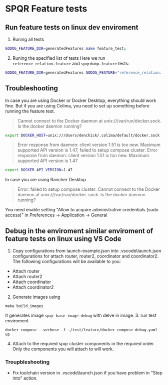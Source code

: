 # SPQR Feature tests

## Run feature tests on linux dev enviroment
1. Runing all tests
```bash
GODOG_FEATURE_DIR=generatedFeatures make feature_test; 
```
2. Runing the specified list of tests
Here we run `reference_relation.feature` and `spqrdump.feature` tests:
```bash
GODOG_FEATURE_DIR=generatedFeatures GODOG_FEATURE="reference_relation.feature;spqrdump.feature" make feature_test; 
```

## Troubleshooting

In case you are using Docker or Docker Desktop, everything should work fine. But if you are using Colima, you need to set up something before running the feature test.

> Cannot connect to the Docker daemon at unix:///var/run/docker.sock. Is the docker daemon running?

```bash
export DOCKER_HOST=unix:///Users/denchick/.colima/default/docker.sock
```

> Error response from daemon: client version 1.51 is too new. Maximum supported API version is 1.47, failed to setup compose cluster: Error response from daemon: client version 1.51 is too new. Maximum supported API version is 1.47

```bash
export DOCKER_API_VERSION=1.47
```

In case you are using Rancher Desktop 
> Error: failed to setup compose cluster: Cannot connect to the Docker daemon at unix:///var/run/docker. sock. Is the docker daemon running?

You need enable setting "Allow to acquire administrative credentials (sudo access)" in Preferences -> Application -> General


## Debug in the enviroment similar enviroment of feature tests on linux using VS Code
1. Copy configurations from launch-example.json into .vscode\launch.json configurations for attach router, router2, coordinator and coordinator2.
The following configurations will be available to you:
- Attach router
- Attach router2
- Attach coordinator
- Attach coordinator2
2. Generate images using 
```shell
make build_images
```
It generates image `spqr-base-image-debug` with delve in image.
3. run test enviroment
```shell
docker compose --verbose -f ./test/feature/docker-compose-debug.yaml up
```
4. Attach to the required spqr cluster components in the required order. Only the components you will attach to will work.

### Troupbleshooting
- Fix toolchain version in .vscode\launch.json if you have problem in "Step into" action.